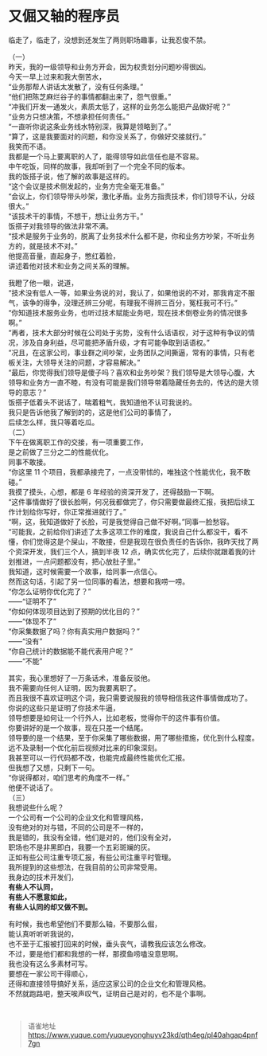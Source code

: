# 又倔又轴的程序员
临走了，临走了，没想到还发生了两则职场趣事，让我忍俊不禁。

（一）  
昨天，我的一级领导和业务方开会，因为权责划分问题吵得很凶。  
今天一早上过来和我大倒苦水，  
“业务那帮人讲话太发散了，没有任何条理。”  
“他们把陈芝麻烂谷子的事情都翻出来了，怨气很重。”  
“冲我们开发一通发火，素质太低了，这样的业务怎么能把产品做好呢？”  
“业务方只想决策，不想承担任何责任。”  
“一直听你说这条业务线水特别深，我算是领略到了。”  
“算了，这是我要面对的问题，和你没关系了，你做好交接就行。”  
我笑而不语。  
我都是一个马上要离职的人了，能得领导如此信任也是不容易。  
中午吃饭，同样的故事，我却听到了一个完全不同的版本。  
我的饭搭子说，他了解的故事是这样的。  
“这个会议是技术侧发起的，业务方完全毫无准备。”  
“会议上，你们领导带头吵架，激化矛盾。业务方指责技术，你们领导不认，分歧很大。”  
“该技术干的事情，不想干，想让业务方干。”  
饭搭子对我领导的做法非常不满。  
“技术是服务于业务的，脱离了业务技术什么都不是，你和业务方吵架，不听业务方的，就是技术不对。”  
他提高音量，直起身子，憋红着脸，  
讲述着他对技术和业务之间关系的理解。

我瞪了他一眼，说道，  
“技术没有低人一等，如果业务说的对，我认了，如果他说的不对，那我肯定不服气，该争的得争，没理还辨三分呢，有理我不得辨三百分，冤枉我可不行。”  
“你知道技术服务业务，也听过技术赋能业务吧，现在技术倒卷业务的情况很多啊。”  
“再者，技术大部分时候在公司处于劣势，没有什么话语权，对于这种有争议的情况，涉及自身利益，尽可能把矛盾升级，才有可能争取到话语权。”  
“况且，在这家公司，事业群之间吵架，业务团队之间撕逼，常有的事情，只有老板关注，大领导关注的问题，才容易解决。”  
“最后，你觉得我们领导是傻子吗？喜欢和业务吵架？我们领导是大领导心腹，大领导和业务方一直不睦，有没有可能是我们领导带着隐藏任务去的，传达的是大领导的意志？”  
饭搭子低着头不说话了，喘着粗气，我知道他不认可我说的。  
我只是告诉他我了解到的的，这是他们公司的事情了，  
后续怎么样，我只等着吃瓜。  
（二）  
下午在做离职工作的交接，有一项重要工作，  
是之前做了三分之二的性能优化。  
同事不敢接。  
“你这里 11 个项目，我都承接完了，一点没带怵的，唯独这个性能优化，我不敢碰。”  
我摸了摸头，心想，都是 6 年经验的资深开发了，还得鼓励一下啊。  
“这件事情做好了很长脸啊，何况我都做完了，你只需要做最终汇报，我把后续工作计划给你写好，你正常推进就行了。”  
“啊，这，我知道做好了长脸，可是我觉得自己做不好啊。”同事一脸愁容。  
“可能我，之前给你们讲述了太多这项工作的难度，我说自己什么都没干，看不懂，你们觉得这是个屎山，不敢接，但是我现在很负责任的告诉你，我昨天找了两个资深开发，我们三个人，搞到半夜 12 点，确实优化完了，后续你就跟着我的计划推进，一点问题都没有，把心放肚子里。”  
我知道，这时候需要一个故事，给同事一点信心。  
然而这句话，引起了另一位同事的看法，想要和我唠一唠。  
“你怎么证明你优化完了？”  
——“证明不了”  
“你如何体现项目达到了预期的优化目的？”  
——“体现不了”  
“你采集数据了吗？你有真实用户数据吗？”  
——“没有”  
“你自己统计的数据能不能代表用户呢？”  
——“不能”

其实，我心里想好了一万条话术，准备反驳他。  
我不需要向任何人证明，因为我要离职了。  
而且我很不喜欢证明这个词，我只需要说服我的领导相信我这件事情做成功了。  
你说的这些只是证明了你技术牛逼，  
领导想要是如何让一个行外人，比如老板，觉得你干的这件事有价值。  
你要讲好的是一个故事，现在只差一个结尾。  
领导要的是一个结果，至于你采集了哪些数据，用了哪些措施，优化到什么程度。  
远不及录制一个优化前后视频对比来的印象深刻。  
我甚至可以一行代码都不改，也能完成最终性能优化汇报。  
但我想了又想，只剩下一句。  
“你说得都对，咱们思考的角度不一样。”  
他便不说话了。  
（三）  
我想说些什么呢？  
一个公司有一个公司的企业文化和管理风格，  
没有绝对的对与错，不同的公司是不一样的，  
我是错的，我没有全错，他们是对的，他们没有全对，  
职场也不是非黑即白，我要一个五彩斑斓的灰。  
正如有些公司注重专项汇报，有些公司注重平时管理。  
我所提到的这些想法，在我目前的公司非常受用。  
我身边的技术开发们，  
**有些人不认同，**  
**有些人不愿意如此，**  
**有些人认同的却又做不到。**

有时候，我也希望他们不要那么轴，不要那么倔，  
能认真听听听我说的，  
也不至于汇报被打回来的时候，垂头丧气，请教我应该怎么修改。  
不过，要是他们都和我想的一样，那摸鱼唠嗑没意思啊。  
我也没有这么多素材可写。  
要想在一家公司干得顺心，  
还得和直接领导搞好关系，适应这家公司的企业文化和管理风格。  
不然就跑路吧，整天唉声叹气，证明自己是对的，也不是个事啊。

<br>
  
> 语雀地址 https://www.yuque.com/yuqueyonghuyv23kd/qth4eg/pl40ahgap4pnf7gn